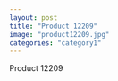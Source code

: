 ```yaml
---
layout: post
title: "Product 12209"
image: "product12209.jpg"
categories: "category1"
---
```

Product 12209
